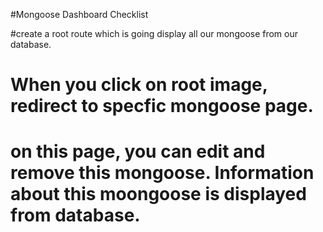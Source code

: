#Mongoose Dashboard Checklist

#create a root route which is going display all our mongoose from our database.
# When you click on root image, redirect to specfic mongoose page.
# on this page, you can edit and remove this mongoose. Information about this moongoose is displayed from database.
